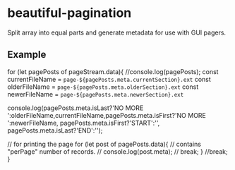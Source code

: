 # beautiful-pagination
Split array into equal parts and generate metadata for use with GUI pagers.

## Example

for (let pagePosts of pageStream.data){
  //console.log(pagePosts);
  const currentFileName = `page-${pagePosts.meta.currentSection}.ext`
  const olderFileName = `page-${pagePosts.meta.olderSection}.ext`
  const newerFileName = `page-${pagePosts.meta.newerSection}.ext`

  console.log(pagePosts.meta.isLast?'NO MORE     ':olderFileName,currentFileName,pagePosts.meta.isFirst?'NO MORE      ':newerFileName, pagePosts.meta.isFirst?'START':'', pagePosts.meta.isLast?'END':'');

  // for printing the page
  for (let post of pagePosts.data){ // contains "perPage" number of records.
    // console.log(post.meta);
    // break;
  }
  //break;
}
